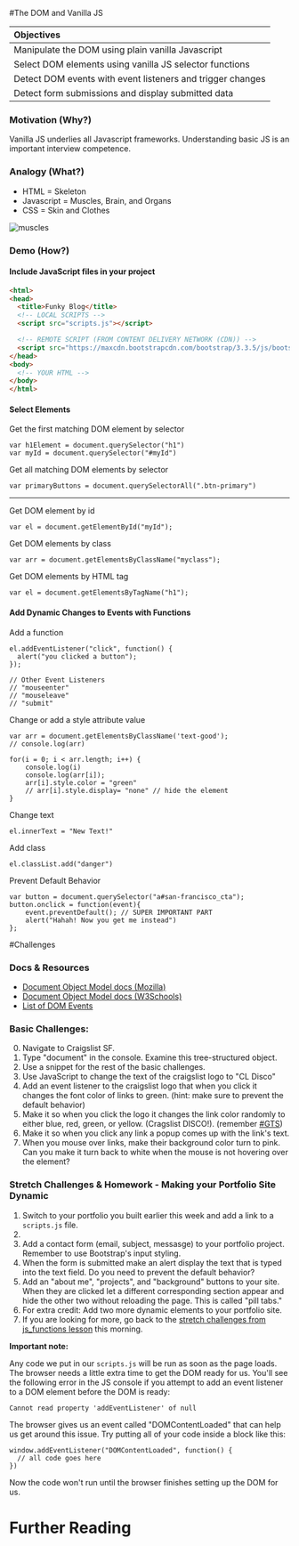 #The DOM and Vanilla JS

| Objectives |
| :--- |
| Manipulate the DOM using plain vanilla Javascript |
| Select DOM elements using vanilla JS selector functions |
| Detect DOM events with event listeners and trigger changes |
| Detect form submissions and display submitted data |

### Motivation (Why?)

Vanilla JS underlies all Javascript frameworks. Understanding basic JS is an important interview competence.

### Analogy (What?)

* HTML = Skeleton
* Javascript = Muscles, Brain, and Organs
* CSS = Skin and Clothes

![muscles](http://www.anselm.edu/homepage/jpitocch/genbio/antagmusc.JPG)

### Demo (How?)

#### Include JavaScript files in your project

```HTML
<html>
<head>
  <title>Funky Blog</title>
  <!-- LOCAL SCRIPTS -->
  <script src="scripts.js"></script>

  <!-- REMOTE SCRIPT (FROM CONTENT DELIVERY NETWORK (CDN)) -->
  <script src="https://maxcdn.bootstrapcdn.com/bootstrap/3.3.5/js/bootstrap.min.js"></script>
</head>
<body>
  <!-- YOUR HTML -->
</body>
</html>
```

#### Select Elements

Get the first matching DOM element by selector
```
var h1Element = document.querySelector("h1")
var myId = document.querySelector("#myId")
```

Get all matching DOM elements by selector
```
var primaryButtons = document.querySelectorAll(".btn-primary")
```

--------------------------------------------------------

Get DOM element by id
```
var el = document.getElementById("myId");
```

Get DOM elements by class
```
var arr = document.getElementsByClassName("myclass");
```

Get DOM elements by HTML tag
```
var el = document.getElementsByTagName("h1");
```

#### Add Dynamic Changes to Events with Functions
Add a function
```
el.addEventListener("click", function() {
  alert("you clicked a button");
});

// Other Event Listeners
// "mouseenter"
// "mouseleave"
// "submit"
```


Change or add a style attribute value
```JS
var arr = document.getElementsByClassName('text-good');
// console.log(arr)

for(i = 0; i < arr.length; i++) {
    console.log(i)
    console.log(arr[i]);
    arr[i].style.color = "green"
    // arr[i].style.display= "none" // hide the element
}
```

Change text
```
el.innerText = "New Text!"
```

Add class
```
el.classList.add("danger")
```

Prevent Default Behavior
```
var button = document.querySelector("a#san-francisco_cta");
button.onclick = function(event){
    event.preventDefault(); // SUPER IMPORTANT PART
    alert("Hahah! Now you get me instead")
};
```

#Challenges

### Docs & Resources

* [Document Object Model docs (Mozilla)](https://developer.mozilla.org/en-US/docs/Web/API/document)
* [Document Object Model docs (W3Schools)](http://www.w3schools.com/jsref/dom_obj_document.asp)
* [List of DOM Events](https://developer.mozilla.org/en-US/docs/Web/Events)

### Basic Challenges:
0. Navigate to Craigslist SF.
1. Type "document" in the console. Examine this tree-structured object.
2. Use a snippet for the rest of the basic challenges.
3. Use JavaScript to change the text of the craigslist logo to "CL Disco"
2. Add an event listener to the craigslist logo that when you click it changes the font color of links to green. (hint: make sure to prevent the default behavior)
3. Make it so when you click the logo it changes the link color randomly to either blue, red, green, or yellow. (Cragslist DISCO!). (remember [#GTS](https://www.google.com/search?q=return+a+random+array+element+javascript&oq=return+a+random+array+element+javascript&aqs=chrome..69i57j0.13214j0j1&sourceid=chrome&es_sm=91&ie=UTF-8))
4. Make it so when you click any link a popup comes up with the link's text.
5. When you mouse over links, make their background color turn to pink. Can you make it turn back to white when the mouse is not hovering over the element?

### Stretch Challenges & Homework - Making your Portfolio Site Dynamic

1. Switch to your portfolio you built earlier this week and add a link to a `scripts.js` file.
2.
2. Add a contact form (email, subject, messasge) to your portfolio project. Remember to use Bootstrap's input styling.
3. When the form is submitted make an alert display the text that is typed into the text field. Do you need to prevent the default behavior?
4. Add an "about me", "projects", and "background" buttons to your site. When they are clicked let a different corresponding section appear and hide the other two without reloading the page. This is called "pill tabs."
5. For extra credit: Add two more dynamic elements to your portfolio site.
6. If you are looking for more, go back to the [stretch challenges from js_functions lesson](../w1_d4_1_js_functions#stretch-challenges) this morning.

**Important note:**

Any code we put in our `scripts.js` will be run as soon as the page loads. The browser needs a little extra time to get the DOM ready for us. You'll see the following error in the JS console if you attempt to add an event listener to a DOM element before the DOM is ready:

    Cannot read property 'addEventListener' of null

The browser gives us an event called "DOMContentLoaded" that can help us get around this issue. Try putting all of your code inside a block like this:

    window.addEventListener("DOMContentLoaded", function() {
      // all code goes here
    })

Now the code won't run until the browser finishes setting up the DOM for us.

# Further Reading
